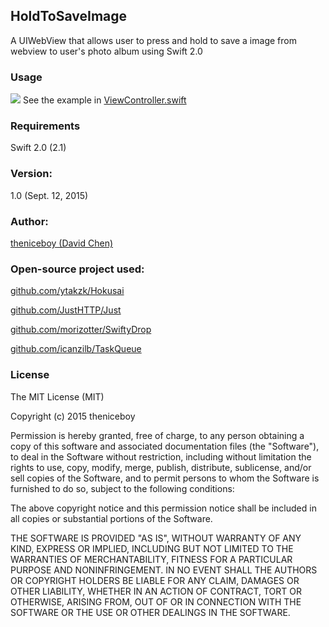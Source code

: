 ## HoldToSaveImage
A UIWebView that allows user to press and hold to save a image from webview to user's photo album using Swift 2.0

### Usage
![](https://raw.githubusercontent.com/theniceboy/HoldToSaveImage/master/demo.gif)
See the example in [ViewController.swift](https://github.com/theniceboy/HoldToSaveImage/blob/master/HoldToSaveImage/ViewController.swift)

### Requirements
Swift 2.0 (2.1)

### Version:
1.0 (Sept. 12, 2015)

### Author:
[theniceboy (David Chen)](http://cwsoft.cc)

### Open-source project used:
[github.com/ytakzk/Hokusai](https://github.com/ytakzk/Hokusai)

[github.com/JustHTTP/Just](https://github.com/JustHTTP/Just)

[github.com/morizotter/SwiftyDrop](https://github.com/morizotter/SwiftyDrop)

[github.com/icanzilb/TaskQueue](https://github.com/icanzilb/TaskQueue)

### License

The MIT License (MIT)

Copyright (c) 2015 theniceboy

Permission is hereby granted, free of charge, to any person obtaining a copy
of this software and associated documentation files (the "Software"), to deal
in the Software without restriction, including without limitation the rights
to use, copy, modify, merge, publish, distribute, sublicense, and/or sell
copies of the Software, and to permit persons to whom the Software is
furnished to do so, subject to the following conditions:

The above copyright notice and this permission notice shall be included in all
copies or substantial portions of the Software.

THE SOFTWARE IS PROVIDED "AS IS", WITHOUT WARRANTY OF ANY KIND, EXPRESS OR
IMPLIED, INCLUDING BUT NOT LIMITED TO THE WARRANTIES OF MERCHANTABILITY,
FITNESS FOR A PARTICULAR PURPOSE AND NONINFRINGEMENT. IN NO EVENT SHALL THE
AUTHORS OR COPYRIGHT HOLDERS BE LIABLE FOR ANY CLAIM, DAMAGES OR OTHER
LIABILITY, WHETHER IN AN ACTION OF CONTRACT, TORT OR OTHERWISE, ARISING FROM,
OUT OF OR IN CONNECTION WITH THE SOFTWARE OR THE USE OR OTHER DEALINGS IN THE
SOFTWARE.
